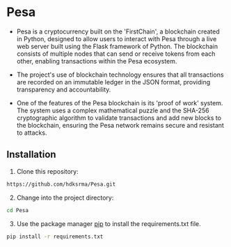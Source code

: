 # Pesa

* Pesa is a cryptocurrency built on the 'FirstChain', a blockchain created in Python, designed to allow users to interact with Pesa through a live web server built using the Flask framework of Python. The blockchain consists of multiple nodes that can send or receive tokens from each other, enabling transactions within the Pesa ecosystem. 

* The project's use of blockchain technology ensures that all transactions are recorded on an immutable ledger in the JSON format, providing transparency and accountability.

* One of the features of the Pesa blockchain is its 'proof of work' system. The system uses a complex mathematical puzzle and the SHA-256 cryptographic algorithm to validate transactions and add new blocks to the blockchain, ensuring the Pesa network remains secure and resistant to attacks.

## Installation

1. Clone this repository:

```bash
https://github.com/hdksrma/Pesa.git
```

2. Change into the project directory:

```bash
cd Pesa
```

3. Use the package manager [pip](https://pip.pypa.io/en/stable/) to install the requirements.txt file.

```bash
pip install -r requirements.txt
```
